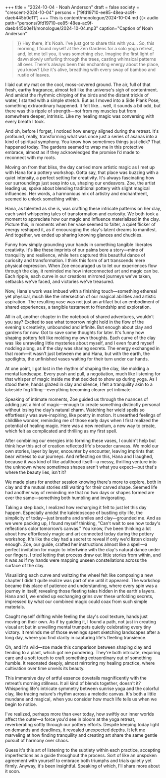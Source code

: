 +++
title = "2024-10-04 - Noah Anderson"
draft = false
society = "crescent-2024-10-04"
persons = ["9fd19710-ee85-48ea-ac9f-daeb445b0e11"]
+++
This is content/monologue/2024-10-04.md
{{< audio
    path="persons/9fd19710-ee85-48ea-ac9f-daeb445b0e11/monologue/2024-10-04.mp3" 
    caption="Caption of Noah Anderson"
>}}
Hey there, it's Noah. I've just got to share this with you...
So, this morning, I found myself at the Zen Gardens for a solo yoga retreat, and, let me tell you, it was something else. Imagine the first light of dawn slowly unfurling through the trees, casting whimsical patterns all over. There's always been this enchanting energy about the place, you know? Like it's alive, breathing with every sway of bamboo and rustle of leaves.

I laid out my mat on the cool, moss-covered ground. The air, full of that fresh, earthy fragrance, almost felt like the universe's sigh of contentment. And amidst the rhythmic chirping of the birds and the distant trickle of water, I started with a simple stretch. But as I moved into a Side Plank Pose, something extraordinary happened. It felt like... well, it sounds a bit odd, but there was this ripple of strength—not from my muscles but from somewhere deeper, intrinsic. Like my healing magic was conversing with every breath I took. 

And oh, before I forget, I noticed how energy aligned during the retreat. It's profound, really, transforming what was once just a series of asanas into a kind of spiritual symphony. You know how sometimes things just click? That happened today. The gardens seemed to wrap me in this protective embrace, almost as if they acknowledged the promise I’d made to reconnect with my roots.

Moving on from that bliss, the day carried more artistic magic as I met up with Hana for a pottery workshop. Gotta say, that place was buzzing with a quiet intensity, a perfect setting for creativity. It's always fascinating how our surroundings just seep into us, shaping our endeavors. Zoe, the artist leading us, spoke about blending traditional pottery with slight magical influences. Her words, a harmonious mix of artistry and enchantment, seemed to unlock something within.

Hana, as talented as she is, was crafting these intricate patterns on her clay, each swirl whispering tales of transformation and curiosity. We both took a moment to appreciate how our magic and influence materialized in the clay. Picture this, in moments when her vase seemed to falter, a quiet flicker of energy reshaped it, as if encouraging the clay's latent dreams to manifest. And together, we ended up sharing knowing glances and chuckles.

Funny how simply grounding your hands in something tangible liberates creativity. It's like these imprints of our palms bore a story—mine of tranquility and resilience, while hers captured this beautiful dance of curiosity and transformation. I think this form of art transcends mere physical expression. When Zoe encouraged us to let our experiences flow through the clay, it reminded me how interconnected art and magic can be. Each ripple, each curve in our creations mirrored journeys we've taken, setbacks we've faced, and victories we've treasured.

Now, Hana's work was imbued with a finishing touch—something ethereal yet physical, much like the intersection of our magical abilities and artistic aspiration. The resulting vase was not just an artifact but an embodiment of shared experiences, a tangible testament to friendship and exploration.

All in all, another chapter in the notebook of shared adventures, wouldn’t you say? Excited to see what tomorrow might hold in the flow of the evening's creativity, unbounded and infinite. But enough about clay and gardens for now. Got to save some thoughts for later.
 It's funny how shaping pottery felt like molding my own thoughts. Each curve of the clay was like unraveling little mysteries about myself, and I even found myself nodding along, as if the clay was sharing secrets. The energy exchanged in that room—it wasn't just between me and Hana, but with the earth, the spotlights, the unfinished vases waiting for their turn under our hands. 

At one point, I got lost in the rhythm of shaping the clay, like molding a mental landscape. Every push and pull, a negotiation, much like listening for that whisper of magic inside me that decided to show up during yoga. As I stood there, hands glazed in clay and silence, I felt a tranquility akin to a lakeside fog lifting—everything becoming clearer yet intimate.

Speaking of intimate moments, Zoe guided us through the nuances of adding just a hint of magic—enough to create something distinctly personal without losing the clay’s natural charm. Watching her wield spells so effortlessly was awe-inspiring, like poetry in motion. It unearthed feelings of childlike wonder, reminding me of those early days when I first realized the potential of healing magic. Here was a new medium, a new way to create, which felt as complicated and thrilling as my first spell.

After combining our energies into forming these vases, I couldn't help but think how this act of creation reflected life's broader canvass. We mold our own stories, layer by layer, encounter by encounter, leaving imprints that bear witness to our journeys. And reflecting on this, Hana and I laughed, because it was kind of like adulthood itself—a messy, thrilling venture into the unknown where sometimes shapes aren't what you expect—but that's where the beauty lies, isn't it?

We made plans for another session knowing there's more to explore, both in clay and the mutual stories still waiting for their carved shape. Seemed life had another way of reminding me that no two days or shapes formed are ever the same—something both humbling and invigorating. 

Taking a step back, I realized how recharging it felt to just let this day happen. Especially amidst the kaleidoscope of bustling city life, the simplicity of today—just breaths and smiles and clay—grounded me. And as we were packing up, I found myself thinking, "Can't wait to see how today's reflections color tomorrow’s canvas."
You know, I've been thinking a lot about how effortlessly magic and art connected today during the pottery workshop. It's like the clay had a secret to reveal if only we'd listen closely enough. Zoe, our guide, crafted her instructions almost like a spell—a perfect invitation for magic to intertwine with the clay's natural dance under our fingers. I tried letting that process draw out little stories from within, and it was as if my hands were mapping unseen constellations across the surface of the clay.

Visualizing each curve and waltzing the wheel felt like composing a new chapter I didn't quite realize was part of me until it appeared. The workshop became this place of patience and understanding, where every spin was a journey in itself, revealing those fleeting tales hidden in the earth's layers. Hana and I, we ended up exchanging grins over these unfolding secrets, impressed by what our combined magic could coax from such simple materials.

Caught myself drifting while feeling the clay's cool texture, hands just moving on their own. As if by guiding it, I found a path, not just in creating visual art but in unveiling mental trumpets quietly celebrating every tiny victory. It reminds me of those evenings spent sketching landscapes after a long day, where you find clarity in capturing life's fleeting transience.

Oh, and it's wild—zoe made this comparison between shaping clay and tending to a plant, which got me pondering. They're both intricate, requiring care and a soft touch to craft something extraordinary out of something humble. It resonated deeply, almost mirroring my healing practice, where cultivation over time unveils its beauty.

This immersive day of artful essence dovetails magnificently with the retreat’s morning stillness. It all kind of blends together, doesn't it? Whispering life's intricate symmetry between sunrise yoga and the colorful clay, like tracing nature's rhythm across a melodic canvas. It's both a little mundane and magical, when you consider how much life tells us when we begin to notice.

I've realized, perhaps more than ever today, how swiftly our inner worlds affect the outer—a force you'd see in bloom at the yoga retreat, reverberating softly through our pottery efforts. Despite keeping today light on demands and deadlines, it revealed unexpected depths. It left me marveling at how finding tranquility and creating art share the same gentle pursuit of harmony over chaos.

Guess it's this art of listening to the subtlety within each practice, accepting imperfections as a guide throughout the process. Sort of like an unspoken agreement with yourself to embrace both triumphs and trials quietly yet firmly.
Anyway, it's been insightful. Speaking of which, I'll share more about it soon.
